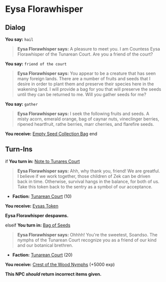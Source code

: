 # Eysa Florawhisper
## Dialog

**You say:** `hail`



>**Eysa Florawhisper says:** A pleasure to meet you. I am Countess Eysa Florawhisper of the Tunarean Court. Are you a friend of the court?

**You say:** `friend of the court`



>**Eysa Florawhisper says:** You appear to be a creature that has seen many foreign lands. There are a number of fruits and seeds that I desire in order to plant them and preserve their species here in the wakening land. I will provide a bag for you that will preserve the seeds until they can be returned to me. Will you gather seeds for me?

**You say:** `gather`



>**Eysa Florawhisper says:** I seek the following fruits and seeds. A misty acorn, emerald orange, bag of caynar nuts, vineclinger berries, ripened heartfruit, rathe berries, marr cherries, and flarefire seeds.


**You receive:**  [Empty Seed Collection Bag](/item/17864)
end

## Turn-Ins





if **You turn in:** [Note to Tunares Court](/item/29067)


>**Eysa Florawhisper says:** Ahh, why thank you, friend! We are greatful. I believe if we work together, those children of Zek can be driven back in time. Otherwise, survival hangs in the balance, for both of us. Take this token back to the sentry as a symbol of our acceptance.


* __Faction:__ [Tunarean Court](/faction/449) (10)


 **You receive:**  [Eysas Token](/item/29623) 


**Eysa Florawhisper despawns.**

elseif **You turn in:** [Bag of Seeds](/item/24863)


>**Eysa Florawhisper says:** Ohhhh! You're the sweetest, Soandso. The nymphs of the Tunarean Court recognize you as a friend of our kind and our botanical brethren.


* __Faction:__ [Tunarean Court](/faction/449) (20)


 **You receive:**  [Crest of the Wood Nymphs](/item/24864) (+5000 exp)

**This NPC *should* return incorrect items given.**
